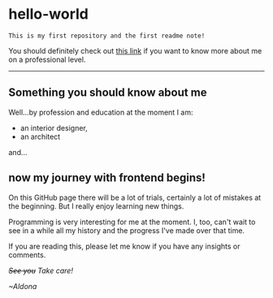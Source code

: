 # hello-world

`This is my first repository and the first readme note!`

You should definitely check out [this link](https://www.linkedin.com/in/aldona-krukowska/ "Its Linkedin!") if you want to know more about me on a professional level.

---

## Something you should know about me

Well...by profession and education at the moment I am:

- an interior designer,
- an architect

and...

## **now my journey with frontend begins!**

On this GitHub page there will be a lot of trials, certainly a lot of mistakes at the beginning. But I really enjoy learning new things.

Programming is very interesting for me at the moment.
I, too, can't wait to see in a while all my history and the progress I've made over that time.

If you are reading this, please let me know if you have any insights or comments.

_~~See you~~ Take care!_

_~Aldona_
